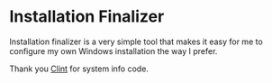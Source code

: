 # Installation Finalizer

Installation finalizer is a very simple tool that makes it easy for me to configure my own Windows installation the way I prefer. 

Thank you [Clint](https://stackoverflow.com/users/4686729/clint) for system info code.
